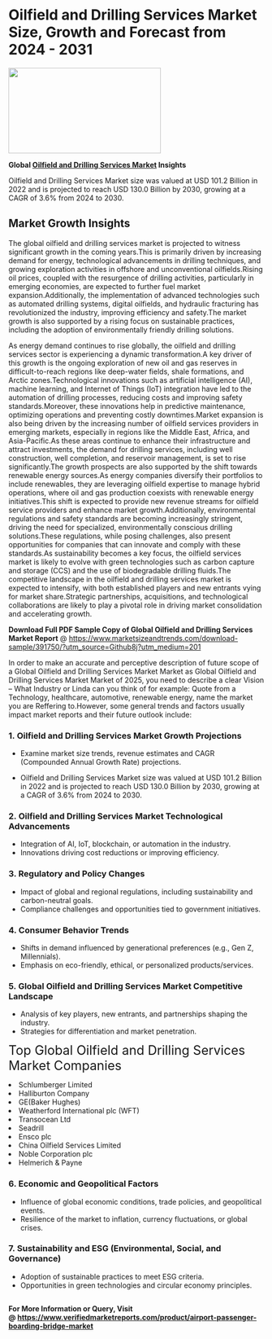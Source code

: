<H1>Oilfield and Drilling Services Market Size, Growth and Forecast from 2024 - 2031</H1><img class="aligncenter size-medium wp-image-584254" src="https://thirdeyenews.in/wp-content/uploads/2024/09/Global-Market-Research-300x168.jpeg" alt="" width="300" height="168" /><p><strong>Global&nbsp;<a href="https://www.marketsizeandtrends.com/download-sample/391750/?utm_source=Github8j?utm_medium=201">Oilfield and Drilling Services Market</a> Insights</strong></p><p>Oilfield and Drilling Services Market size was valued at USD 101.2 Billion in 2022 and is projected to reach USD 130.0 Billion by 2030, growing at a CAGR of 3.6% from 2024 to 2030.</p><p><h2>Market Growth Insights</h2> <p>The global oilfield and drilling services market is projected to witness significant growth in the coming years.This is primarily driven by increasing demand for energy, technological advancements in drilling techniques, and growing exploration activities in offshore and unconventional oilfields.Rising oil prices, coupled with the resurgence of drilling activities, particularly in emerging economies, are expected to further fuel market expansion.Additionally, the implementation of advanced technologies such as automated drilling systems, digital oilfields, and hydraulic fracturing has revolutionized the industry, improving efficiency and safety.The market growth is also supported by a rising focus on sustainable practices, including the adoption of environmentally friendly drilling solutions.</p> <p>As energy demand continues to rise globally, the oilfield and drilling services sector is experiencing a dynamic transformation.A key driver of this growth is the ongoing exploration of new oil and gas reserves in difficult-to-reach regions like deep-water fields, shale formations, and Arctic zones.Technological innovations such as artificial intelligence (AI), machine learning, and Internet of Things (IoT) integration have led to the automation of drilling processes, reducing costs and improving safety standards.Moreover, these innovations help in predictive maintenance, optimizing operations and preventing costly downtimes.Market expansion is also being driven by the increasing number of oilfield services providers in emerging markets, especially in regions like the Middle East, Africa, and Asia-Pacific.As these areas continue to enhance their infrastructure and attract investments, the demand for drilling services, including well construction, well completion, and reservoir management, is set to rise significantly.The growth prospects are also supported by the shift towards renewable energy sources.As energy companies diversify their portfolios to include renewables, they are leveraging oilfield expertise to manage hybrid operations, where oil and gas production coexists with renewable energy initiatives.This shift is expected to provide new revenue streams for oilfield service providers and enhance market growth.Additionally, environmental regulations and safety standards are becoming increasingly stringent, driving the need for specialized, environmentally conscious drilling solutions.These regulations, while posing challenges, also present opportunities for companies that can innovate and comply with these standards.As sustainability becomes a key focus, the oilfield services market is likely to evolve with green technologies such as carbon capture and storage (CCS) and the use of biodegradable drilling fluids.The competitive landscape in the oilfield and drilling services market is expected to intensify, with both established players and new entrants vying for market share.Strategic partnerships, acquisitions, and technological collaborations are likely to play a pivotal role in driving market consolidation and accelerating growth.<p><span class=""><strong>Download Full PDF Sample Copy of Global Oilfield and Drilling Services Market Report</strong> @ <a href="https://www.marketsizeandtrends.com/download-sample/391750/?utm_source=Github8j?utm_medium=201" target="_blank">https://www.marketsizeandtrends.com/download-sample/391750/?utm_source=Github8j?utm_medium=201</a></span></p><p>In order to make an accurate and perceptive description of future scope of a Global&nbsp;Oilfield and Drilling Services Market Market as Global&nbsp;Oilfield and Drilling Services Market Market of 2025, you need to describe a clear Vision &ndash; What Industry or Linda can you think of for example: Quote from a Technology, healthcare, automotive, renewable energy, name the market you are Reffering to.However, some general trends and factors usually impact market reports and their future outlook include:</p><h3>1.&nbsp;<strong>Oilfield and Drilling Services Market Growth Projections</strong></h3><ul><li>Examine market size trends, revenue estimates and CAGR (Compounded Annual Growth Rate) projections.</li><li><p>Oilfield and Drilling Services Market size was valued at USD 101.2 Billion in 2022 and is projected to reach USD 130.0 Billion by 2030, growing at a CAGR of 3.6% from 2024 to 2030.</p></li></ul><h3>2.&nbsp;<strong>Oilfield and Drilling Services Market Technological Advancements</strong></h3><ul><li>Integration of AI, IoT, blockchain, or automation in the industry.</li><li>Innovations driving cost reductions or improving efficiency.</li></ul><h3>3.&nbsp;<strong>Regulatory and Policy Changes</strong></h3><ul><li>Impact of global and regional regulations, including sustainability and carbon-neutral goals.</li><li>Compliance challenges and opportunities tied to government initiatives.</li></ul><h3>4.&nbsp;<strong>Consumer Behavior Trends</strong></h3><ul><li>Shifts in demand influenced by generational preferences (e.g., Gen Z, Millennials).</li><li>Emphasis on eco-friendly, ethical, or personalized products/services.</li></ul><h3>5.&nbsp;<strong>Global Oilfield and Drilling Services Market Competitive Landscape</strong></h3><ul><li>Analysis of key players, new entrants, and partnerships shaping the industry.</li><li>Strategies for differentiation and market penetration.</li></ul><p data-pm-slice="1 1 []"><span style="color: inherit; font-family: inherit; font-size: 25px;">Top Global Oilfield and Drilling Services Market Companies</span></p><div class="" data-test-id=""><p><li>Schlumberger Limited</li><li> Halliburton Company</li><li> GE(Baker Hughes)</li><li> Weatherford International plc (WFT)</li><li> Transocean Ltd</li><li> Seadrill</li><li> Ensco plc</li><li> China Oilfield Services Limited</li><li> Noble Corporation plc</li><li> Helmerich & Payne</li></p></div><h3>6.&nbsp;<strong>Economic and Geopolitical Factors</strong></h3><ul><li>Influence of global economic conditions, trade policies, and geopolitical events.</li><li>Resilience of the market to inflation, currency fluctuations, or global crises.</li></ul><h3>7.&nbsp;<strong>Sustainability and ESG (Environmental, Social, and Governance)</strong></h3><ul><li>Adoption of sustainable practices to meet ESG criteria.</li><li>Opportunities in green technologies and circular economy principles.</li></ul><h2><strong style="font-size: 14px;">For More Information or Query, Visit @&nbsp;</strong><a style="background-color: #ffffff; font-size: 14px;" href="https://www.marketsizeandtrends.com/report/oilfield-and-drilling-services-market/" target="_blank">https://www.verifiedmarketreports.com/product/airport-passenger-boarding-bridge-market</a></h2>